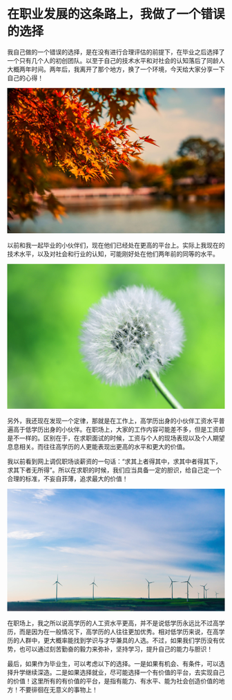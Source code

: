 # 在职业发展的这条路上，我做了一个错误的选择

我自己做的一个错误的选择，是在没有进行合理评估的前提下，在毕业之后选择了一个只有几个人的初创团队。以至于自己的技术水平和对社会的认知落后了同龄人大概两年时间。两年后，我离开了那个地方，换了一个环境，今天给大家分享一下自己的心得！

![211109-01.jpg](../img/27-01.jpg)

以前和我一起毕业的小伙伴们，现在他们已经处在更高的平台上。实际上我现在的技术水平，以及对社会和行业的认知，可能刚好处在他们两年前的同等的水平。

![211109-02.jpg](../img/27-02.jpg)

另外，我还现在发现一个定律，那就是在工作上，高学历出身的小伙伴工资水平普遍高于低学历出身的小伙伴。在职场上，大家的工作内容可能差不多，但是工资却是不一样的。区别在于，在求职面试的时候，工资与个人的现场表现以及个人期望息息相关。而往往高学历的人更能表现出更高的水平和更大的价值。

我以前看到网上调侃职场谈薪资的一句话：“求其上者得其中，求其中者得其下，求其下者无所得”。所以在求职的时候，我们应当具备一定的胆识，给自己定一个合理的标准，不妄自菲薄，追求最大的价值！

![211109-03.jpg](../img/27-03.jpg)

在职场上，我之所以说高学历的人工资水平更高，并不是说低学历永远比不过高学历，而是因为在一般情况下，高学历的人往往更加优秀。相对低学历来说，在高学历的人群中，更大概率能找到学识与才华兼具的人选。不过，如果我们学历没有优势，也可以通过刻苦勤奋的毅力来弥补，坚持学习，提升自己的能力与胆识！

最后，如果作为毕业生，可以考虑以下的选择。一是如果有机会、有条件，可以选择升学继续深造。二是如果选择就业，尽可能选择一个有价值的平台，去实现自己的价值！这里所有的有价值的平台，是指有能力、有水平、能为社会创造价值的地方！不要徘徊在无意义的事物上！
